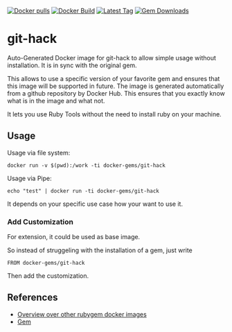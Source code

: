 [![Docker pulls](https://img.shields.io/docker/pulls/rubygem/git-hack.svg)](https://hub.docker.com/r/rubygem/git-hack/)
[![Docker Build](https://img.shields.io/docker/automated/rubygem/git-hack.svg)](https://hub.docker.com/r/rubygem/git-hack/)
[![Latest Tag](https://img.shields.io/github/tag/docker-rubygem/git-hack.svg)](https://hub.docker.com/r/rubygem/git-hack/)
[![Gem Downloads](https://img.shields.io/gem/dt/git-hack.svg)](https://rubygems.org/gems/git-hack/)
# git-hack

Auto-Generated Docker image for git-hack to allow simple usage without installation.
It is in sync with the original gem.

This allows to use a specific version of your favorite gem and ensures that this image will be supported in future.
The image is generated automatically from a github repository by Docker Hub.
This ensures that you exactly know what is in the image and what not.

It lets you use Ruby Tools without the need to install ruby on your machine.

## Usage

Usage via file system:

`docker run -v $(pwd):/work -ti docker-gems/git-hack`

Usage via Pipe:

`echo "test" | docker run -ti docker-gems/git-hack`

It depends on your specific use case how your want to use it.

### Add Customization

For extension, it could be used as base image.

So instead of struggeling with the installation of a gem, just write

`FROM docker-gems/git-hack`

Then add the customization.

## References

 - [Overview over other rubygem docker images](https://github.com/thinkbot/docker-rubygem)
 - [Gem](https://rubygems.org/gems/git-hack/)
